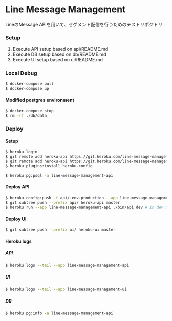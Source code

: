 # Line Message Management
LineのMessage APIを用いて、セグメント配信を行うためのテストリポジトリ

### Setup
1. Execute API setup based on api/README.md
2. Execute DB setup based on db/README.md
3. Execute UI setup based on ui/README.md

### Local Debug
```bash
$ docker-compose pull
$ docker-compose up
```

#### Modified postgres environment
```bash
$ docker-compose stop
$ rm -rf ./db/data
```

### Deploy

#### Setup
```bash
$ heroku login
$ git remote add heroku-api https://git.heroku.com/line-message-management-api.git
$ git remote add heroku-api https://git.heroku.com/line-message-management-ui.git
$ heroku plugins:install heroku-config
```

```bash
$ heroku pg:psql -a line-message-management-api
```

#### Deploy API
```bash
$ heroku config:push -f api/.env.production --app line-message-management-api -o # If modified .env file
$ git subtree push --prefix api/ heroku-api master
$ heroku run --app line-message-management-api ./bin/api dev # In dev mode
```

#### Deploy UI
```bash
$ git subtree push --prefix ui/ heroku-ui master
```

#### Heroku logs
##### API
```bash
$ heroku logs --tail --app line-message-management-api
```

##### UI
```bash
$ heroku logs --tail --app line-message-management-ui
```

##### DB
```bash
$ heroku pg:info -a line-message-management-api
```

